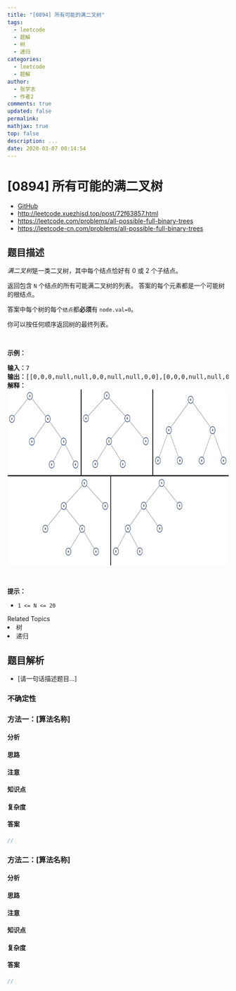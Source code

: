 ```yaml
---
title: "[0894] 所有可能的满二叉树"
tags:
  - leetcode
  - 题解
  - 树
  - 递归
categories:
  - leetcode
  - 题解
author:
  - 张学志
  - 作者2
comments: true
updated: false
permalink:
mathjax: true
top: false
description: ...
date: 2020-03-07 00:14:54
---
```



# [0894] 所有可能的满二叉树
* [GitHub](https://github.com/algoboy101/LeetCodeCrowdsource/tree/master/_posts/QA/%5B0894%5D%20%E6%89%80%E6%9C%89%E5%8F%AF%E8%83%BD%E7%9A%84%E6%BB%A1%E4%BA%8C%E5%8F%89%E6%A0%91.md)
* http://leetcode.xuezhisd.top/post/72f63857.html
* https://leetcode.com/problems/all-possible-full-binary-trees
* https://leetcode-cn.com/problems/all-possible-full-binary-trees


## 题目描述

<p><em>满二叉树</em>是一类二叉树，其中每个结点恰好有 0 或 2 个子结点。</p>

<p>返回包含 <code>N</code> 个结点的所有可能满二叉树的列表。 答案的每个元素都是一个可能树的根结点。</p>

<p>答案中每个树的每个<code>结点</code>都<strong>必须</strong>有 <code>node.val=0</code>。</p>

<p>你可以按任何顺序返回树的最终列表。</p>

<p>&nbsp;</p>

<p><strong>示例：</strong></p>

<pre><strong>输入：</strong>7
<strong>输出：</strong>[[0,0,0,null,null,0,0,null,null,0,0],[0,0,0,null,null,0,0,0,0],[0,0,0,0,0,0,0],[0,0,0,0,0,null,null,null,null,0,0],[0,0,0,0,0,null,null,0,0]]
<strong>解释：</strong>
<img alt="" src="https://raw.githubusercontent.com/algoboy101/LeetCodeCrowdsource/master/imgs/fivetrees.png" style="height: 400px; width: 700px;">
</pre>

<p>&nbsp;</p>

<p><strong>提示：</strong></p>

<ul>
	<li><code>1 &lt;= N &lt;= 20</code></li>
</ul>
<div><div>Related Topics</div><div><li>树</li><li>递归</li></div></div>


## 题目解析
* [请一句话描述题目...]

### 不确定性


### 方法一：[算法名称]

#### 分析

#### 思路

#### 注意

#### 知识点

#### 复杂度

#### 答案

```cpp
//
```


### 方法二：[算法名称]

#### 分析

#### 思路

#### 注意

#### 知识点

#### 复杂度

#### 答案

```cpp
//
```



